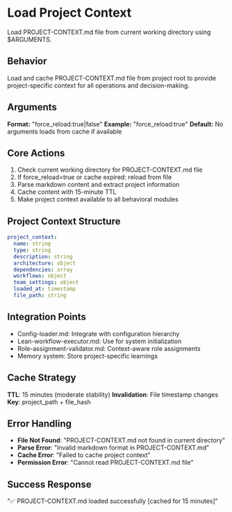 # Load Project Context

Load PROJECT-CONTEXT.md file from current working directory using $ARGUMENTS.

## Behavior
Load and cache PROJECT-CONTEXT.md file from project root to provide project-specific context for all operations and decision-making.

## Arguments
**Format:** "force_reload:true|false"
**Example:** "force_reload:true"
**Default:** No arguments loads from cache if available

## Core Actions
1. Check current working directory for PROJECT-CONTEXT.md file
2. If force_reload=true or cache expired: reload from file
3. Parse markdown content and extract project information
4. Cache content with 15-minute TTL
5. Make project context available to all behavioral modules

## Project Context Structure
```yaml
project_context:
  name: string
  type: string
  description: string
  architecture: object
  dependencies: array
  workflows: object
  team_settings: object
  loaded_at: timestamp
  file_path: string
```

## Integration Points
- Config-loader.md: Integrate with configuration hierarchy
- Lean-workflow-executor.md: Use for system initialization
- Role-assignment-validator.md: Context-aware role assignments
- Memory system: Store project-specific learnings

## Cache Strategy
**TTL**: 15 minutes (moderate stability)
**Invalidation**: File timestamp changes
**Key**: project_path + file_hash

## Error Handling
- **File Not Found**: "PROJECT-CONTEXT.md not found in current directory"
- **Parse Error**: "Invalid markdown format in PROJECT-CONTEXT.md"
- **Cache Error**: "Failed to cache project context"
- **Permission Error**: "Cannot read PROJECT-CONTEXT.md file"

## Success Response
"✅ PROJECT-CONTEXT.md loaded successfully [cached for 15 minutes]"